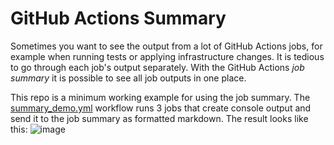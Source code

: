 # GitHub Actions Summary

Sometimes you want to see the output from a lot of GitHub Actions jobs, for example when running tests or applying infrastructure changes.
It is tedious to go through each job's output separately.
With the GitHub Actions _job summary_ it is possible to see all job outputs in one place.

This repo is a minimum working example for using the job summary.
The [summary_demo.yml](./.github/workflows/summary_demo.yml) workflow runs 3 jobs that create console output and send it to the job summary as formatted markdown.
The result looks like this:
![image](https://user-images.githubusercontent.com/20908872/223998549-0d21b7dd-23fa-4b04-be1e-3f6eb1e2b99b.png)
